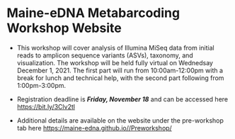 # Maine-eDNA Metabarcoding Workshop Website

- This workshop will cover analysis of Illumina MiSeq data from initial reads to amplicon sequence variants (ASVs), taxonomy, and visualization. The workshop will be held fully virtual on Wednedsay December 1, 2021. The first part will run from 10:00am-12:00pm with a break for lunch and technical help, with the second part following from 1:00pm-3:00pm. 

- Registration deadline is **_Friday, November 18_** and can be accessed here <https://bit.ly/3Clv2tl>
- Additional details are available on the website under the pre-workshop tab here <https://maine-edna.github.io//Preworkshop/>

